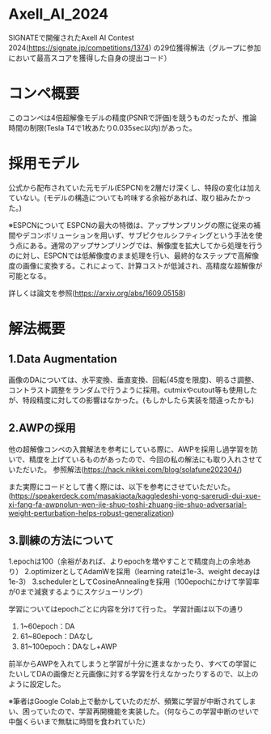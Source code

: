 # Axell_AI_2024
SIGNATEで開催されたAxell AI Contest 2024(https://signate.jp/competitions/1374)
の29位獲得解法（グループに参加において最高スコアを獲得した自身の提出コード）

# コンペ概要
このコンペは4倍超解像モデルの精度(PSNRで評価)を競うものだったが、推論時間の制限(Tesla T4で1枚あたり0.035sec以内)があった。

# 採用モデル
公式から配布されていた元モデル(ESPCN)を2層だけ深くし、特段の変化は加えていない。(モデルの構造についても吟味する余裕があれば、取り組みたかった。)

※ESPCNについて
ESPCNの最大の特徴は、アップサンプリングの際に従来の補間やデコンボリューションを用いず、サブピクセルシフティングという手法を使う点にある。通常のアップサンプリングでは、解像度を拡大してから処理を行うのに対し、ESPCNでは低解像度のまま処理を行い、最終的なステップで高解像度の画像に変換する。これによって、計算コストが低減され、高精度な超解像が可能となる。

詳しくは論文を参照(https://arxiv.org/abs/1609.05158)

# 解法概要
## 1.Data Augmentation
画像のDAについては、水平変換、垂直変換、回転(45度を限度)、明るさ調整、コントラスト調整をランダムで行うように採用。cutmixやcutout等も使用したが、特段精度に対しての影響はなかった。(もしかしたら実装を間違ったかも)

## 2.AWPの採用
他の超解像コンペの入賞解法を参考にしている際に、AWPを採用し過学習を防いで、精度を上げているものがあったので、今回の私の解法にも取り入れさせていただいた。
参照解法(https://hack.nikkei.com/blog/solafune202304/)

また実際にコードとして書く際には、以下を参考にさせていただいた。
(https://speakerdeck.com/masakiaota/kaggledeshi-yong-sarerudi-dui-xue-xi-fang-fa-awpnolun-wen-jie-shuo-toshi-zhuang-jie-shuo-adversarial-weight-perturbation-helps-robust-generalization)

## 3.訓練の方法について
1.epochは100（余裕があれば、よりepochを増やすことで精度向上の余地あり）
2.optimizerとしてAdamWを採用（learning rateは1e-3、weight decayは1e-3）
3.schedulerとしてCosineAnnealingを採用（100epochにかけて学習率が0まで減衰するようにスケジューリング）

学習についてはepochごとに内容を分けて行った。
学習計画は以下の通り

1. 1~60epoch：DA
2. 61~80epoch：DAなし
3. 81~100epoch：DAなし+AWP

前半からAWPを入れてしまうと学習が十分に進まなかったり、すべての学習にたいしてDAの画像だと元画像に対する学習を行えなかったりするので、以上のように設定した。

※筆者はGoogle Colab上で動かしていたのだが、頻繁に学習が中断されてしまい、困っていたので、学習再開機能を実装した。（何ならこの学習中断のせいで中盤くらいまで無駄に時間を食われていた）

